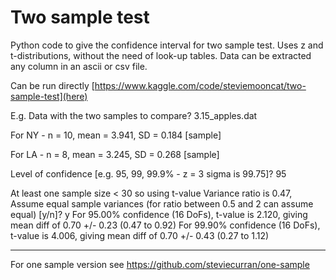 # Two sample test 

Python code to give the confidence interval for two sample test.
Uses z and t-distributions, without the need of look-up tables.
Data can be extracted any column in an ascii or csv file.

Can be run directly [https://www.kaggle.com/code/steviemooncat/two-sample-test](here)

E.g. Data with the two samples to compare? 3.15_apples.dat

For NY -  n = 10, mean = 3.941, SD = 0.184 [sample]

For LA -  n = 8, mean = 3.245, SD = 0.268 [sample]

Level of confidence [e.g. 95, 99, 99.9% - z = 3 sigma is 99.75]? 95

At least one sample size < 30 so using t-value
Variance ratio is 0.47,
Assume equal sample variances (for ratio between 0.5 and 2 can assume equal) [y/n]? y
For 95.00% confidence (16 DoFs), t-value is 2.120, giving mean diff of 0.70 +/- 0.23 (0.47 to 0.92)
For 99.90% confidence (16 DoFs), t-value is 4.006, giving mean diff of 0.70 +/- 0.43 (0.27 to 1.12)

-----------------------------------------------------------------------------------------------------

For one sample version see https://github.com/steviecurran/one-sample






